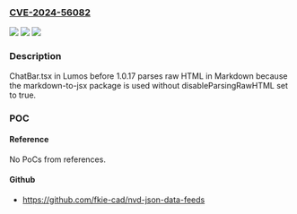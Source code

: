 ### [CVE-2024-56082](https://cve.mitre.org/cgi-bin/cvename.cgi?name=CVE-2024-56082)
![](https://img.shields.io/static/v1?label=Product&message=n%2Fa&color=blue)
![](https://img.shields.io/static/v1?label=Version&message=n%2Fa&color=blue)
![](https://img.shields.io/static/v1?label=Vulnerability&message=n%2Fa&color=brighgreen)

### Description

ChatBar.tsx in Lumos before 1.0.17 parses raw HTML in Markdown because the markdown-to-jsx package is used without disableParsingRawHTML set to true.

### POC

#### Reference
No PoCs from references.

#### Github
- https://github.com/fkie-cad/nvd-json-data-feeds

